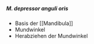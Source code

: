 ---
---
##### M. depressor anguli oris
*   Basis der [[Mandibula]]
*   Mundwinkel
*   Herabziehen der Mundwinkel